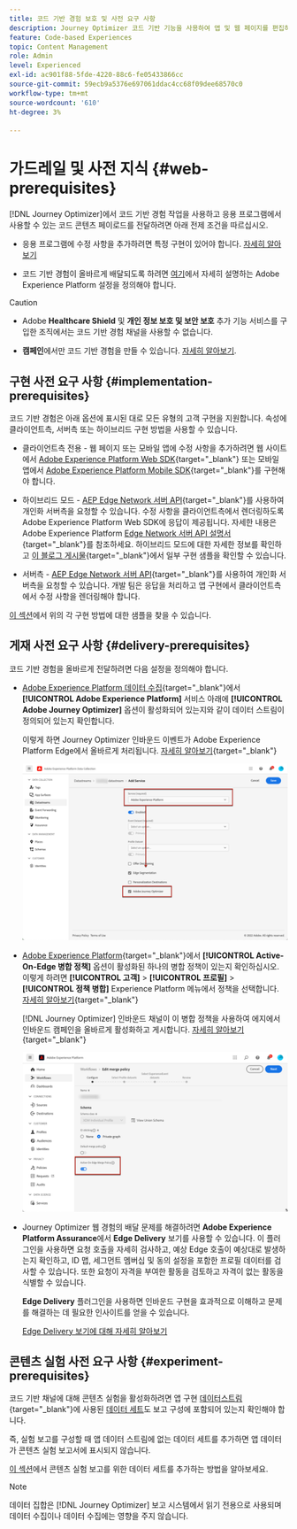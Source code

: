 ```yaml
---
title: 코드 기반 경험 보호 및 사전 요구 사항
description: Journey Optimizer 코드 기반 기능을 사용하여 앱 및 웹 페이지를 편집하려면 이 페이지의 사전 요구 사항을 따르십시오
feature: Code-based Experiences
topic: Content Management
role: Admin
level: Experienced
exl-id: ac901f88-5fde-4220-88c6-fe05433866cc
source-git-commit: 59ecb9a5376e697061ddac4cc68f09dee68570c0
workflow-type: tm+mt
source-wordcount: '610'
ht-degree: 3%

---
```


# 가드레일 및 사전 지식 {#web-prerequisites}

[!DNL Journey Optimizer]에서 코드 기반 경험 작업을 사용하고 응용 프로그램에서 사용할 수 있는 코드 콘텐츠 페이로드를 전달하려면 아래 전제 조건을 따르십시오.

* 응용 프로그램에 수정 사항을 추가하려면 특정 구현이 있어야 합니다. [자세히 알아보기](#implementation-prerequisites)

* 코드 기반 경험이 올바르게 배달되도록 하려면 [여기](#delivery-prerequisites)에서 자세히 설명하는 Adobe Experience Platform 설정을 정의해야 합니다.

>[!CAUTION]
>
>* Adobe **Healthcare Shield** 및 **개인 정보 보호 및 보안 보호** 추가 기능 서비스를 구입한 조직에서는 코드 기반 경험 채널을 사용할 수 없습니다.
>
>* **캠페인**&#x200B;에서만 코드 기반 경험을 만들 수 있습니다. [자세히 알아보기](../campaigns/create-campaign.md#configure).

## 구현 사전 요구 사항 {#implementation-prerequisites}

코드 기반 경험은 아래 옵션에 표시된 대로 모든 유형의 고객 구현을 지원합니다. 속성에 클라이언트측, 서버측 또는 하이브리드 구현 방법을 사용할 수 있습니다.

* 클라이언트측 전용 - 웹 페이지 또는 모바일 앱에 수정 사항을 추가하려면 웹 사이트에서 [Adobe Experience Platform Web SDK](https://experienceleague.adobe.com/docs/platform-learn/implement-web-sdk/overview.html?lang=ko-KR){target="_blank"} 또는 모바일 앱에서 [Adobe Experience Platform Mobile SDK](https://developer.adobe.com/client-sdks/documentation/){target="_blank"}를 구현해야 합니다.

* 하이브리드 모드 - [AEP Edge Network 서버 API](https://experienceleague.adobe.com/docs/experience-platform/edge-network-server-api/data-collection/interactive-data-collection.html){target="_blank"}를 사용하여 개인화 서버측을 요청할 수 있습니다. 수정 사항을 클라이언트측에서 렌더링하도록 Adobe Experience Platform Web SDK에 응답이 제공됩니다. 자세한 내용은 Adobe Experience Platform [Edge Network 서버 API 설명서](https://experienceleague.adobe.com/docs/experience-platform/edge-network-server-api/overview.html){target="_blank"}를 참조하세요. 하이브리드 모드에 대한 자세한 정보를 확인하고 [이 블로그 게시물](https://blog.developer.adobe.com/hybrid-personalization-in-the-adobe-experience-platform-web-sdk-6a1bb674bf41){target="_blank"}에서 일부 구현 샘플을 확인할 수 있습니다.

* 서버측 - [AEP Edge Network 서버 API](https://experienceleague.adobe.com/docs/experience-platform/edge-network-server-api/data-collection/interactive-data-collection.html){target="_blank"}를 사용하여 개인화 서버측을 요청할 수 있습니다. 개발 팀은 응답을 처리하고 앱 구현에서 클라이언트측에서 수정 사항을 렌더링해야 합니다.

[이 섹션](code-based-implementation-samples.md)에서 위의 각 구현 방법에 대한 샘플을 찾을 수 있습니다.

## 게재 사전 요구 사항 {#delivery-prerequisites}

코드 기반 경험을 올바르게 전달하려면 다음 설정을 정의해야 합니다.

* [Adobe Experience Platform 데이터 수집](https://experienceleague.adobe.com/docs/experience-platform/edge/datastreams/overview.html?lang=ko-KR){target="_blank"}에서 **[!UICONTROL Adobe Experience Platform]** 서비스 아래에 **[!UICONTROL Adobe Journey Optimizer]** 옵션이 활성화되어 있는지와 같이 데이터 스트림이 정의되어 있는지 확인합니다.

  이렇게 하면 Journey Optimizer 인바운드 이벤트가 Adobe Experience Platform Edge에서 올바르게 처리됩니다. [자세히 알아보기](https://experienceleague.adobe.com/docs/experience-platform/edge/datastreams/configure.html){target="_blank"}

  ![](../web/assets/web-aep-datastream-ajo.png)

* [Adobe Experience Platform](https://experienceleague.adobe.com/docs/experience-platform/profile/home.html?lang=ko){target="_blank"}에서 **[!UICONTROL Active-On-Edge 병합 정책]** 옵션이 활성화된 하나의 병합 정책이 있는지 확인하십시오. 이렇게 하려면 **[!UICONTROL 고객]** > **[!UICONTROL 프로필]** > **[!UICONTROL 정책 병합]** Experience Platform 메뉴에서 정책을 선택합니다. [자세히 알아보기](https://experienceleague.adobe.com/docs/experience-platform/profile/merge-policies/ui-guide.html#configure){target="_blank"}

  [!DNL Journey Optimizer] 인바운드 채널이 이 병합 정책을 사용하여 에지에서 인바운드 캠페인을 올바르게 활성화하고 게시합니다. [자세히 알아보기](https://experienceleague.adobe.com/docs/experience-platform/profile/merge-policies/ui-guide.html?lang=ko){target="_blank"}

  ![](../web/assets/web-aep-merge-policy.png)

* Journey Optimizer 웹 경험의 배달 문제를 해결하려면 **Adobe Experience Platform Assurance**&#x200B;에서 **Edge Delivery** 보기를 사용할 수 있습니다. 이 플러그인을 사용하면 요청 호출을 자세히 검사하고, 예상 Edge 호출이 예상대로 발생하는지 확인하고, ID 맵, 세그먼트 멤버십 및 동의 설정을 포함한 프로필 데이터를 검사할 수 있습니다. 또한 요청이 자격을 부여한 활동을 검토하고 자격이 없는 활동을 식별할 수 있습니다.

  **Edge Delivery** 플러그인을 사용하면 인바운드 구현을 효과적으로 이해하고 문제를 해결하는 데 필요한 인사이트를 얻을 수 있습니다.

  [Edge Delivery 보기에 대해 자세히 알아보기](https://experienceleague.adobe.com/ko/docs/experience-platform/assurance/view/edge-delivery)

## 콘텐츠 실험 사전 요구 사항 {#experiment-prerequisites}

코드 기반 채널에 대해 콘텐츠 실험을 활성화하려면 앱 구현 [데이터스트림](https://experienceleague.adobe.com/docs/experience-platform/datastreams/overview.html){target="_blank"}에 사용된 [데이터 세트](../data/get-started-datasets.md)도 보고 구성에 포함되어 있는지 확인해야 합니다.

즉, 실험 보고를 구성할 때 앱 데이터 스트림에 없는 데이터 세트를 추가하면 앱 데이터가 콘텐츠 실험 보고서에 표시되지 않습니다.

[이 섹션](../content-management/reporting-configuration.md#add-datasets)에서 콘텐츠 실험 보고를 위한 데이터 세트를 추가하는 방법을 알아보세요.

>[!NOTE]
>
>데이터 집합은 [!DNL Journey Optimizer] 보고 시스템에서 읽기 전용으로 사용되며 데이터 수집이나 데이터 수집에는 영향을 주지 않습니다.
